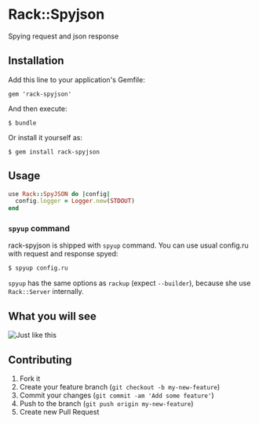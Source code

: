 # Rack::Spyjson

Spying request and json response

## Installation

Add this line to your application's Gemfile:

    gem 'rack-spyjson'

And then execute:

    $ bundle

Or install it yourself as:

    $ gem install rack-spyjson

## Usage

```ruby
use Rack::SpyJSON do |config|
  config.logger = Logger.new(STDOUT)
end
```

### `spyup` command

rack-spyjson is shipped with `spyup` command.
You can use usual config.ru with request and response spyed:

```bash
$ spyup config.ru
```

`spyup` has the same options as `rackup` (expect `--builder`),
because she use `Rack::Server` internally.

## What you will see

![Just like this](https://raw.github.com/udzura/rack-spyjson/master/docs/spyup.png)


## Contributing

1. Fork it
2. Create your feature branch (`git checkout -b my-new-feature`)
3. Commit your changes (`git commit -am 'Add some feature'`)
4. Push to the branch (`git push origin my-new-feature`)
5. Create new Pull Request
